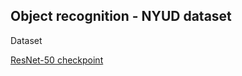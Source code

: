 ## Object  recognition - NYUD dataset

Dataset

[ResNet-50 checkpoint](http://download.tensorflow.org/models/resnet_v2_50_2017_04_14.tar.gz)
